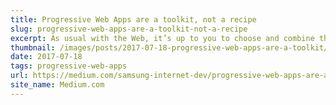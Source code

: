 ```yaml
---
title: Progressive Web Apps are a toolkit, not a recipe
slug: progressive-web-apps-are-a-toolkit-not-a-recipe
excerpt: As usual with the Web, it’s up to you to choose and combine the technologies in the best way you see fit...
thumbnail: /images/posts/2017-07-18-progressive-web-apps-are-a-toolkit/thumb.jpg
date: 2017-07-18
tags: progressive-web-apps
url: https://medium.com/samsung-internet-dev/progressive-web-apps-are-a-toolkit-not-a-recipe-b2fd68613de5
site_name: Medium.com
---
```

